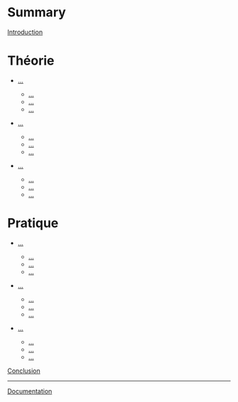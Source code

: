 # Summary

[Introduction]()

# Théorie

- [...]()
  - [...]()
  - [...]()
  - [...]()

- [...]()
  - [...]()
  - [...]()
  - [...]()

- [...]()
  - [...]()
  - [...]()
  - [...]()

# Pratique

- [...]()
  - [...]()
  - [...]()
  - [...]()

- [...]()
  - [...]()
  - [...]()
  - [...]()

- [...]()
  - [...]()
  - [...]()
  - [...]()


[Conclusion]()

---

[Documentation](documentation.md)

